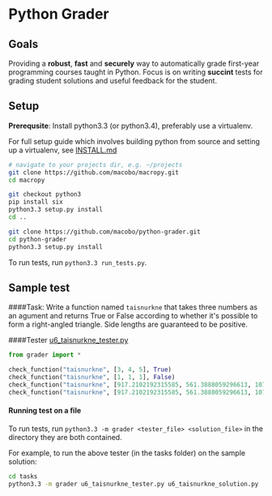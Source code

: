 Python Grader
=============

## Goals

Providing a **robust**, **fast** and **securely** way to automatically grade first-year 
programming courses taught in Python.
Focus is on writing **succint** tests for grading student solutions and useful feedback for the student. 

## Setup

**Prerequsite**: Install python3.3 (or python3.4), preferably use a virtualenv.

For full setup guide which involves building python from source and setting up a virtualenv, 
see [INSTALL.md](INSTALL.md)

```bash
# navigate to your projects dir, e.g. ~/projects
git clone https://github.com/macobo/macropy.git
cd macropy

git checkout python3
pip install six
python3.3 setup.py install
cd ..

git clone https://github.com/macobo/python-grader.git
cd python-grader
python3.3 setup.py install
```

To run tests, run `python3.3 run_tests.py`.



## Sample test

####Task:
Write a function named `taisnurkne` that takes three numbers as an agument and returns True or False 
according to whether it's possible to form a right-angled triangle. Side lengths are guaranteed to be positive.

####Tester [u6_taisnurkne_tester.py](tasks/u6_taisnurkne_tester.py)
```python
from grader import *

check_function("taisnurkne", [3, 4, 5], True)
check_function("taisnurkne", [1, 1, 1], False)
check_function("taisnurkne", [917.2102192315585, 561.3888059296613, 1075.3752729563455], True)
check_function("taisnurkne", [917.2102192315585, 561.3888059296613, 1075.2752729563455], False)
```

#### Running test on a file
To run tests, run `python3.3 -m grader <tester_file> <solution_file>` in the directory they are both contained.

For example, to run the above tester (in the tasks folder) on the sample solution:
```bash
cd tasks
python3.3 -m grader u6_taisnurkne_tester.py u6_taisnurkne_solution.py
```

